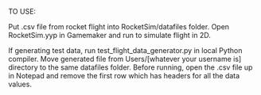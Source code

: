 TO USE:

Put .csv file from rocket flight into RocketSim/datafiles folder. Open RocketSim.yyp in Gamemaker and run to simulate flight in 2D.

If generating test data, run test_flight_data_generator.py in local Python compiler. Move generated file from Users/\[whatever your username is\] directory to the same datafiles folder. Before running, open the .csv file up in Notepad and remove the first row which has headers for all the data values.
